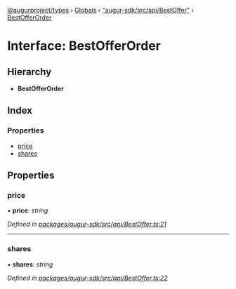 [@augurproject/types](../README.md) › [Globals](../globals.md) › ["augur-sdk/src/api/BestOffer"](../modules/_augur_sdk_src_api_bestoffer_.md) › [BestOfferOrder](_augur_sdk_src_api_bestoffer_.bestofferorder.md)

# Interface: BestOfferOrder

## Hierarchy

* **BestOfferOrder**

## Index

### Properties

* [price](_augur_sdk_src_api_bestoffer_.bestofferorder.md#price)
* [shares](_augur_sdk_src_api_bestoffer_.bestofferorder.md#shares)

## Properties

###  price

• **price**: *string*

*Defined in [packages/augur-sdk/src/api/BestOffer.ts:21](https://github.com/AugurProject/augur/blob/88b6e76efb/packages/augur-sdk/src/api/BestOffer.ts#L21)*

___

###  shares

• **shares**: *string*

*Defined in [packages/augur-sdk/src/api/BestOffer.ts:22](https://github.com/AugurProject/augur/blob/88b6e76efb/packages/augur-sdk/src/api/BestOffer.ts#L22)*
